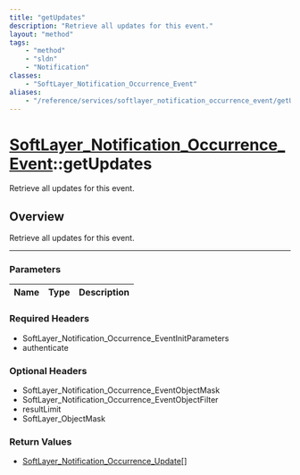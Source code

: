 ```yaml
---
title: "getUpdates"
description: "Retrieve all updates for this event."
layout: "method"
tags:
    - "method"
    - "sldn"
    - "Notification"
classes:
    - "SoftLayer_Notification_Occurrence_Event"
aliases:
    - "/reference/services/softlayer_notification_occurrence_event/getUpdates"
---
```

# [SoftLayer_Notification_Occurrence_Event](/reference/services/SoftLayer_Notification_Occurrence_Event)::getUpdates

Retrieve all updates for this event.


## Overview 
Retrieve all updates for this event.

-----

### Parameters 
|Name | Type | Description |
| --- | --- | --- |


### Required Headers
* SoftLayer_Notification_Occurrence_EventInitParameters
* authenticate


### Optional Headers
* SoftLayer_Notification_Occurrence_EventObjectMask
* SoftLayer_Notification_Occurrence_EventObjectFilter
* resultLimit
* SoftLayer_ObjectMask

### Return Values
* <a href='/reference/datatypes/SoftLayer_Notification_Occurrence_Update'>SoftLayer_Notification_Occurrence_Update[] </a>




